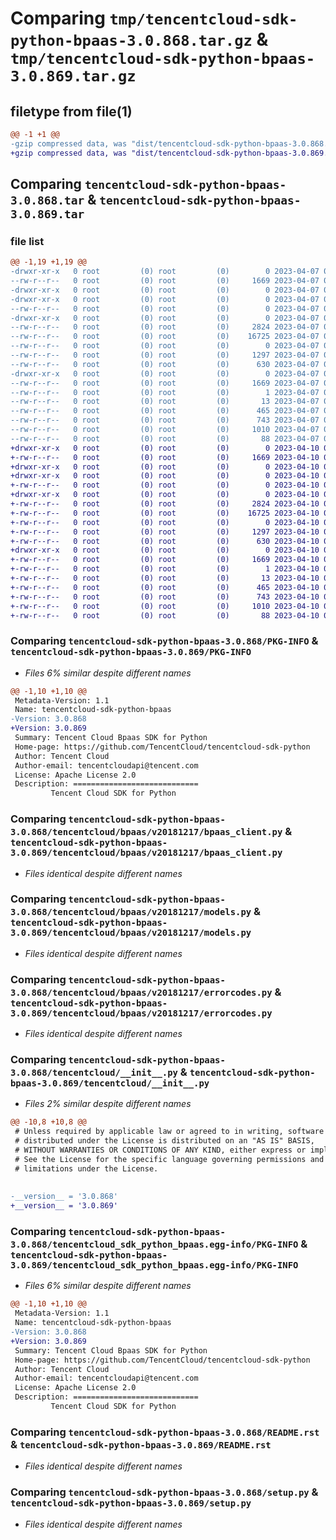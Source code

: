 # Comparing `tmp/tencentcloud-sdk-python-bpaas-3.0.868.tar.gz` & `tmp/tencentcloud-sdk-python-bpaas-3.0.869.tar.gz`

## filetype from file(1)

```diff
@@ -1 +1 @@
-gzip compressed data, was "dist/tencentcloud-sdk-python-bpaas-3.0.868.tar", last modified: Fri Apr  7 00:20:17 2023, max compression
+gzip compressed data, was "dist/tencentcloud-sdk-python-bpaas-3.0.869.tar", last modified: Mon Apr 10 02:56:00 2023, max compression
```

## Comparing `tencentcloud-sdk-python-bpaas-3.0.868.tar` & `tencentcloud-sdk-python-bpaas-3.0.869.tar`

### file list

```diff
@@ -1,19 +1,19 @@
-drwxr-xr-x   0 root         (0) root         (0)        0 2023-04-07 00:20:17.000000 tencentcloud-sdk-python-bpaas-3.0.868/
--rw-r--r--   0 root         (0) root         (0)     1669 2023-04-07 00:20:17.000000 tencentcloud-sdk-python-bpaas-3.0.868/PKG-INFO
-drwxr-xr-x   0 root         (0) root         (0)        0 2023-04-07 00:20:17.000000 tencentcloud-sdk-python-bpaas-3.0.868/tencentcloud/
-drwxr-xr-x   0 root         (0) root         (0)        0 2023-04-07 00:20:17.000000 tencentcloud-sdk-python-bpaas-3.0.868/tencentcloud/bpaas/
--rw-r--r--   0 root         (0) root         (0)        0 2023-04-07 00:20:17.000000 tencentcloud-sdk-python-bpaas-3.0.868/tencentcloud/bpaas/__init__.py
-drwxr-xr-x   0 root         (0) root         (0)        0 2023-04-07 00:20:17.000000 tencentcloud-sdk-python-bpaas-3.0.868/tencentcloud/bpaas/v20181217/
--rw-r--r--   0 root         (0) root         (0)     2824 2023-04-07 00:20:17.000000 tencentcloud-sdk-python-bpaas-3.0.868/tencentcloud/bpaas/v20181217/bpaas_client.py
--rw-r--r--   0 root         (0) root         (0)    16725 2023-04-07 00:20:17.000000 tencentcloud-sdk-python-bpaas-3.0.868/tencentcloud/bpaas/v20181217/models.py
--rw-r--r--   0 root         (0) root         (0)        0 2023-04-07 00:20:17.000000 tencentcloud-sdk-python-bpaas-3.0.868/tencentcloud/bpaas/v20181217/__init__.py
--rw-r--r--   0 root         (0) root         (0)     1297 2023-04-07 00:20:17.000000 tencentcloud-sdk-python-bpaas-3.0.868/tencentcloud/bpaas/v20181217/errorcodes.py
--rw-r--r--   0 root         (0) root         (0)      630 2023-04-07 00:20:17.000000 tencentcloud-sdk-python-bpaas-3.0.868/tencentcloud/__init__.py
-drwxr-xr-x   0 root         (0) root         (0)        0 2023-04-07 00:20:17.000000 tencentcloud-sdk-python-bpaas-3.0.868/tencentcloud_sdk_python_bpaas.egg-info/
--rw-r--r--   0 root         (0) root         (0)     1669 2023-04-07 00:20:17.000000 tencentcloud-sdk-python-bpaas-3.0.868/tencentcloud_sdk_python_bpaas.egg-info/PKG-INFO
--rw-r--r--   0 root         (0) root         (0)        1 2023-04-07 00:20:17.000000 tencentcloud-sdk-python-bpaas-3.0.868/tencentcloud_sdk_python_bpaas.egg-info/dependency_links.txt
--rw-r--r--   0 root         (0) root         (0)       13 2023-04-07 00:20:17.000000 tencentcloud-sdk-python-bpaas-3.0.868/tencentcloud_sdk_python_bpaas.egg-info/top_level.txt
--rw-r--r--   0 root         (0) root         (0)      465 2023-04-07 00:20:17.000000 tencentcloud-sdk-python-bpaas-3.0.868/tencentcloud_sdk_python_bpaas.egg-info/SOURCES.txt
--rw-r--r--   0 root         (0) root         (0)      743 2023-04-07 00:20:17.000000 tencentcloud-sdk-python-bpaas-3.0.868/README.rst
--rw-r--r--   0 root         (0) root         (0)     1010 2023-04-07 00:20:17.000000 tencentcloud-sdk-python-bpaas-3.0.868/setup.py
--rw-r--r--   0 root         (0) root         (0)       88 2023-04-07 00:20:17.000000 tencentcloud-sdk-python-bpaas-3.0.868/setup.cfg
+drwxr-xr-x   0 root         (0) root         (0)        0 2023-04-10 02:56:00.000000 tencentcloud-sdk-python-bpaas-3.0.869/
+-rw-r--r--   0 root         (0) root         (0)     1669 2023-04-10 02:56:00.000000 tencentcloud-sdk-python-bpaas-3.0.869/PKG-INFO
+drwxr-xr-x   0 root         (0) root         (0)        0 2023-04-10 02:56:00.000000 tencentcloud-sdk-python-bpaas-3.0.869/tencentcloud/
+drwxr-xr-x   0 root         (0) root         (0)        0 2023-04-10 02:56:00.000000 tencentcloud-sdk-python-bpaas-3.0.869/tencentcloud/bpaas/
+-rw-r--r--   0 root         (0) root         (0)        0 2023-04-10 02:56:00.000000 tencentcloud-sdk-python-bpaas-3.0.869/tencentcloud/bpaas/__init__.py
+drwxr-xr-x   0 root         (0) root         (0)        0 2023-04-10 02:56:00.000000 tencentcloud-sdk-python-bpaas-3.0.869/tencentcloud/bpaas/v20181217/
+-rw-r--r--   0 root         (0) root         (0)     2824 2023-04-10 02:56:00.000000 tencentcloud-sdk-python-bpaas-3.0.869/tencentcloud/bpaas/v20181217/bpaas_client.py
+-rw-r--r--   0 root         (0) root         (0)    16725 2023-04-10 02:56:00.000000 tencentcloud-sdk-python-bpaas-3.0.869/tencentcloud/bpaas/v20181217/models.py
+-rw-r--r--   0 root         (0) root         (0)        0 2023-04-10 02:56:00.000000 tencentcloud-sdk-python-bpaas-3.0.869/tencentcloud/bpaas/v20181217/__init__.py
+-rw-r--r--   0 root         (0) root         (0)     1297 2023-04-10 02:56:00.000000 tencentcloud-sdk-python-bpaas-3.0.869/tencentcloud/bpaas/v20181217/errorcodes.py
+-rw-r--r--   0 root         (0) root         (0)      630 2023-04-10 02:56:00.000000 tencentcloud-sdk-python-bpaas-3.0.869/tencentcloud/__init__.py
+drwxr-xr-x   0 root         (0) root         (0)        0 2023-04-10 02:56:00.000000 tencentcloud-sdk-python-bpaas-3.0.869/tencentcloud_sdk_python_bpaas.egg-info/
+-rw-r--r--   0 root         (0) root         (0)     1669 2023-04-10 02:56:00.000000 tencentcloud-sdk-python-bpaas-3.0.869/tencentcloud_sdk_python_bpaas.egg-info/PKG-INFO
+-rw-r--r--   0 root         (0) root         (0)        1 2023-04-10 02:56:00.000000 tencentcloud-sdk-python-bpaas-3.0.869/tencentcloud_sdk_python_bpaas.egg-info/dependency_links.txt
+-rw-r--r--   0 root         (0) root         (0)       13 2023-04-10 02:56:00.000000 tencentcloud-sdk-python-bpaas-3.0.869/tencentcloud_sdk_python_bpaas.egg-info/top_level.txt
+-rw-r--r--   0 root         (0) root         (0)      465 2023-04-10 02:56:00.000000 tencentcloud-sdk-python-bpaas-3.0.869/tencentcloud_sdk_python_bpaas.egg-info/SOURCES.txt
+-rw-r--r--   0 root         (0) root         (0)      743 2023-04-10 02:56:00.000000 tencentcloud-sdk-python-bpaas-3.0.869/README.rst
+-rw-r--r--   0 root         (0) root         (0)     1010 2023-04-10 02:56:00.000000 tencentcloud-sdk-python-bpaas-3.0.869/setup.py
+-rw-r--r--   0 root         (0) root         (0)       88 2023-04-10 02:56:00.000000 tencentcloud-sdk-python-bpaas-3.0.869/setup.cfg
```

### Comparing `tencentcloud-sdk-python-bpaas-3.0.868/PKG-INFO` & `tencentcloud-sdk-python-bpaas-3.0.869/PKG-INFO`

 * *Files 6% similar despite different names*

```diff
@@ -1,10 +1,10 @@
 Metadata-Version: 1.1
 Name: tencentcloud-sdk-python-bpaas
-Version: 3.0.868
+Version: 3.0.869
 Summary: Tencent Cloud Bpaas SDK for Python
 Home-page: https://github.com/TencentCloud/tencentcloud-sdk-python
 Author: Tencent Cloud
 Author-email: tencentcloudapi@tencent.com
 License: Apache License 2.0
 Description: ============================
         Tencent Cloud SDK for Python
```

### Comparing `tencentcloud-sdk-python-bpaas-3.0.868/tencentcloud/bpaas/v20181217/bpaas_client.py` & `tencentcloud-sdk-python-bpaas-3.0.869/tencentcloud/bpaas/v20181217/bpaas_client.py`

 * *Files identical despite different names*

### Comparing `tencentcloud-sdk-python-bpaas-3.0.868/tencentcloud/bpaas/v20181217/models.py` & `tencentcloud-sdk-python-bpaas-3.0.869/tencentcloud/bpaas/v20181217/models.py`

 * *Files identical despite different names*

### Comparing `tencentcloud-sdk-python-bpaas-3.0.868/tencentcloud/bpaas/v20181217/errorcodes.py` & `tencentcloud-sdk-python-bpaas-3.0.869/tencentcloud/bpaas/v20181217/errorcodes.py`

 * *Files identical despite different names*

### Comparing `tencentcloud-sdk-python-bpaas-3.0.868/tencentcloud/__init__.py` & `tencentcloud-sdk-python-bpaas-3.0.869/tencentcloud/__init__.py`

 * *Files 2% similar despite different names*

```diff
@@ -10,8 +10,8 @@
 # Unless required by applicable law or agreed to in writing, software
 # distributed under the License is distributed on an "AS IS" BASIS,
 # WITHOUT WARRANTIES OR CONDITIONS OF ANY KIND, either express or implied.
 # See the License for the specific language governing permissions and
 # limitations under the License.
 
 
-__version__ = '3.0.868'
+__version__ = '3.0.869'
```

### Comparing `tencentcloud-sdk-python-bpaas-3.0.868/tencentcloud_sdk_python_bpaas.egg-info/PKG-INFO` & `tencentcloud-sdk-python-bpaas-3.0.869/tencentcloud_sdk_python_bpaas.egg-info/PKG-INFO`

 * *Files 6% similar despite different names*

```diff
@@ -1,10 +1,10 @@
 Metadata-Version: 1.1
 Name: tencentcloud-sdk-python-bpaas
-Version: 3.0.868
+Version: 3.0.869
 Summary: Tencent Cloud Bpaas SDK for Python
 Home-page: https://github.com/TencentCloud/tencentcloud-sdk-python
 Author: Tencent Cloud
 Author-email: tencentcloudapi@tencent.com
 License: Apache License 2.0
 Description: ============================
         Tencent Cloud SDK for Python
```

### Comparing `tencentcloud-sdk-python-bpaas-3.0.868/README.rst` & `tencentcloud-sdk-python-bpaas-3.0.869/README.rst`

 * *Files identical despite different names*

### Comparing `tencentcloud-sdk-python-bpaas-3.0.868/setup.py` & `tencentcloud-sdk-python-bpaas-3.0.869/setup.py`

 * *Files identical despite different names*

